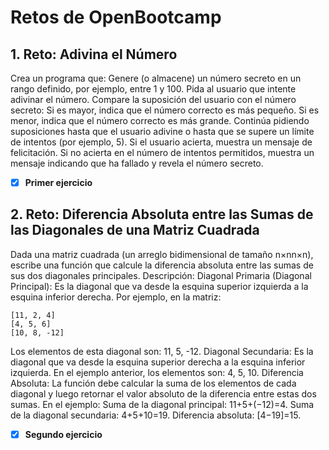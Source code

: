 # Retos de OpenBootcamp

## 1. Reto: Adivina el Número
Crea un programa que:
Genere (o almacene) un número secreto en un rango definido, por ejemplo, entre 1 y 100.
Pida al usuario que intente adivinar el número.
Compare la suposición del usuario con el número secreto:
Si es mayor, indica que el número correcto es más pequeño.
Si es menor, indica que el número correcto es más grande.
Continúa pidiendo suposiciones hasta que el usuario adivine o hasta que se supere un límite de intentos (por ejemplo, 5).
Si el usuario acierta, muestra un mensaje de felicitación.
Si no acierta en el número de intentos permitidos, muestra un mensaje indicando que ha fallado y revela el número secreto.

- [x] **Primer ejercicio**

## 2. Reto: Diferencia Absoluta entre las Sumas de las Diagonales de una Matriz Cuadrada
Dada una matriz cuadrada (un arreglo bidimensional de tamaño n×nn×n), escribe una función que calcule la diferencia absoluta entre las sumas de sus dos diagonales principales.
Descripción:
Diagonal Primaria (Diagonal Principal): Es la diagonal que va desde la esquina superior izquierda a la esquina inferior derecha. 
Por ejemplo, en la matriz:
 ```
 [11, 2, 4]
 [4, 5, 6]
 [10, 8, -12]
```

Los elementos de esta diagonal son: 11, 5, -12.
Diagonal Secundaria: Es la diagonal que va desde la esquina superior derecha a la esquina inferior izquierda. En el ejemplo anterior, los elementos son: 4, 5, 10.
Diferencia Absoluta: La función debe calcular la suma de los elementos de cada diagonal y luego retornar el valor absoluto de la diferencia entre estas dos sumas. En el ejemplo:
Suma de la diagonal principal: 11+5+(−12)=4.
Suma de la diagonal secundaria: 4+5+10=19.
Diferencia absoluta: [4−19]=15.

- [x] **Segundo ejercicio**
